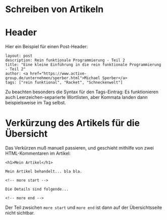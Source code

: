 Schreiben von Artikeln
==

Header
=== 

Hier ein Beispiel für einen Post-Header:

	layout: post
	description: Rein funktionale Programmierung - Teil 2
	title: "Eine kleine Einführung in die rein funktionale Programmierung - Teil 2"
	author: <a href="https://www.active-group.de/unternehmen/sperber.html">Michael Sperber</a>
	tags: ["rein funktional", "Racket", "Schneckenwelt"]

Zu beachten besonders die Syntax für den Tags-Eintrag:  Es
funktionieren auch Leerzeichen-separierte Wortlisten, aber Kommata
landen dann beispielsweise im Tag selbst.

Verkürzung des Artikels für die Übersicht
===

Das Verkürzen muß manuell passieren, und geschieht mithilfe von zwei HTML-Kommentaren im Artikel:

    <h1>Mein Artikel</h1>

    Mein Artikel behandelt... bla bla.

    <!-- more start -->

    Die Details sind folgende...

    <!-- more end -->

Der Teil zwsichen `more start` und `more end` ist dann auf der Übersichtsseite nicht sichtbar.

